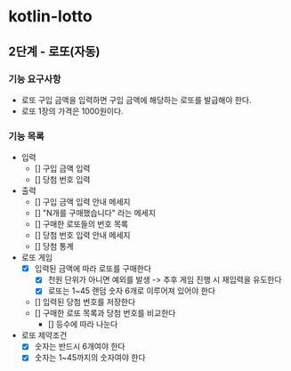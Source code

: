 # kotlin-lotto
## 2단계 - 로또(자동)
### 기능 요구사항
- 로또 구입 금액을 입력하면 구입 금액에 해당하는 로또를 발급해야 한다.
- 로또 1장의 가격은 1000원이다.

### 기능 목록 
- 입력 
  - [] 구입 금액 입력
  - [] 당첨 번호 입력 
- 출력
  - [] 구입 금액 입력 안내 메세지 
  - [] "N개를 구매했습니다" 라는 메세지 
  - [] 구매한 로또들의 번호 목록 
  - [] 당첨 번호 입력 안내 메세지 
  - [] 당첨 통계 
- 로또 게임 
  - [x] 입력된 금액에 따라 로또를 구매한다 
    - [x] 천원 단위가 아니면 예외를 발생 -> 추후 게임 진행 시 재입력을 유도한다
    - [x] 로또는 1~45 랜덤 숫자 6개로 이루어져 있어야 한다
  - [] 입력된 당첨 번호를 저장한다 
  - [] 구매한 로또 목록과 당첨 번호를 비교한다
    - [] 등수에 따라 나눈다
- 로또 제약조건 
  - [x] 숫자는 반드시 6개여야 한다 
  - [x] 숫자는 1~45까지의 숫자여야 한다 